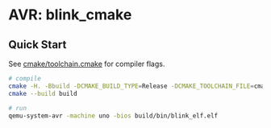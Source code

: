 # AVR: blink_cmake

## Quick Start

See [cmake/toolchain.cmake](./cmake/toolchain.cmake) for compiler flags.

```sh
# compile
cmake -H. -Bbuild -DCMAKE_BUILD_TYPE=Release -DCMAKE_TOOLCHAIN_FILE=cmake/toolchain.cmake
cmake --build build

# run
qemu-system-avr -machine uno -bios build/bin/blink_elf.elf
```
